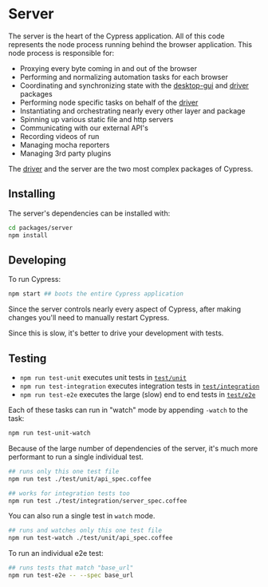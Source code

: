 # Server

The server is the heart of the Cypress application. All of this code represents the node process running behind the browser application. This node process is responsible for:

- Proxying every byte coming in and out of the browser
- Performing and normalizing automation tasks for each browser
- Coordinating and synchronizing state with the [desktop-gui](../desktop-gui) and [driver](../driver) packages
- Performing node specific tasks on behalf of the [driver](../driver)
- Instantiating and orchestrating nearly every other layer and package
- Spinning up various static file and http servers
- Communicating with our external API's
- Recording videos of run
- Managing mocha reporters
- Managing 3rd party plugins

The [driver](../driver) and the server are the two most complex packages of Cypress.

## Installing

The server's dependencies can be installed with:

```bash
cd packages/server
npm install
```

## Developing

To run Cypress:

```bash
npm start ## boots the entire Cypress application
```

Since the server controls nearly every aspect of Cypress, after making changes you'll need to manually restart Cypress.

Since this is slow, it's better to drive your development with tests.

## Testing

* `npm run test-unit` executes unit tests in [`test/unit`](./test/unit)
* `npm run test-integration` executes integration tests in [`test/integration`](./test/integration)
* `npm run test-e2e` executes the large (slow) end to end tests in [`test/e2e`](./test/e2e)

Each of these tasks can run in "watch" mode by appending `-watch` to the task:

```bash
npm run test-unit-watch
```

Because of the large number of dependencies of the server, it's much more performant to run a single individual test.

```bash
## runs only this one test file
npm run test ./test/unit/api_spec.coffee

## works for integration tests too
npm run test ./test/integration/server_spec.coffee
```

You can also run a single test in `watch` mode.

```bash
## runs and watches only this one test file
npm run test-watch ./test/unit/api_spec.coffee
```

To run an individual e2e test:

```bash
## runs tests that match "base_url"
npm run test-e2e -- --spec base_url
```